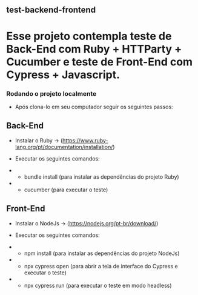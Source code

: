 ## test-backend-frontend
# Esse projeto contempla teste de Back-End com Ruby + HTTParty + Cucumber e teste de Front-End com Cypress + Javascript.

### Rodando o projeto localmente ###

* Após clona-lo em seu computador seguir os seguintes passos:

## Back-End ###

* Instalar o Ruby -> (https://www.ruby-lang.org/pt/documentation/installation/)

* Executar os seguintes comandos:
- - bundle install (para instalar as dependências do projeto Ruby)
- - cucumber (para executar o teste)

## Front-End ###

* Instalar o NodeJs -> (https://nodejs.org/pt-br/download/)

* Executar os seguintes comandos:
- - npm install (para instalar as dependências do projeto NodeJs)
- - npx cypress open (para abrir a tela de interface do Cypress e executar o teste)
- - npx cypress run (para executar o teste em modo headless)
